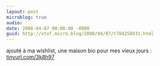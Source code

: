```yaml
---
layout: post
microblog: true
audio: 
date: 2008-04-07 00:00:00 -0000
guid: http://xtof.micro.blog/2008/04/07/t784258031.html
---
```

ajouté à ma wishlist,  une maison bio pour mes vieux jours : [tinyurl.com/3k8h97](http://tinyurl.com/3k8h97)

